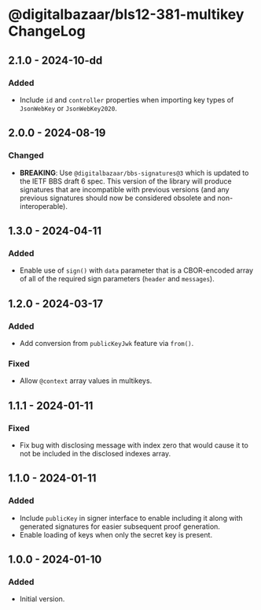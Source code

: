 # @digitalbazaar/bls12-381-multikey ChangeLog

## 2.1.0 - 2024-10-dd

### Added
- Include `id` and `controller` properties when importing key types of
  `JsonWebKey` or `JsonWebKey2020`.

## 2.0.0 - 2024-08-19

### Changed
- **BREAKING**: Use `@digitalbazaar/bbs-signatures@3` which is updated
  to the IETF BBS draft 6 spec. This version of the library will produce
  signatures that are incompatible with previous versions (and any previous
  signatures should now be considered obsolete and non-interoperable).

## 1.3.0 - 2024-04-11

### Added
- Enable use of `sign()` with `data` parameter that is a CBOR-encoded
  array of all of the required sign parameters (`header` and `messages`).

## 1.2.0 - 2024-03-17

### Added
- Add conversion from `publicKeyJwk` feature via `from()`.

### Fixed
- Allow `@context` array values in multikeys.

## 1.1.1 - 2024-01-11

### Fixed
- Fix bug with disclosing message with index zero that would cause it
  to not be included in the disclosed indexes array.

## 1.1.0 - 2024-01-11

### Added
- Include `publicKey` in signer interface to enable including it along with
  generated signatures for easier subsequent proof generation.
- Enable loading of keys when only the secret key is present.

## 1.0.0 - 2024-01-10

### Added
- Initial version.
